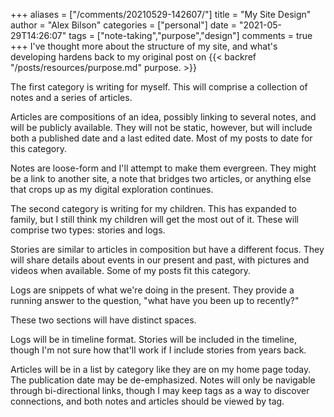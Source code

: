 +++
aliases = ["/comments/20210529-142607/"]
title = "My Site Design"
author = "Alex Bilson"
categories = ["personal"]
date = "2021-05-29T14:26:07"
tags = ["note-taking","purpose","design"]
comments = true
+++
I've thought more about the structure of my site, and what's developing hardens back to my original post on {{< backref "/posts/resources/purpose.md" purpose. >}}

The first category is writing for myself. This will comprise a collection of notes and a series of articles.

Articles are compositions of an idea, possibly linking to several notes, and will be publicly available. They will not be static, however, but will include both a published date and a last edited date. Most of my posts to date for this category.

Notes are loose-form and I'll attempt to make them evergreen. They might be a link to another site, a note that bridges two articles, or anything else that crops up as my digital exploration continues.

The second category is writing for my children. This has expanded to family, but I still think my children will get the most out of it. These will comprise two types: stories and logs.

Stories are similar to articles in composition but have a different focus. They will share details about events in our present and past, with pictures and videos when available. Some of my posts fit this category.

Logs are snippets of what we're doing in the present. They provide a running answer to the question, "what have you been up to recently?"

These two sections will have distinct spaces.

Logs will be in timeline format. Stories will be included in the timeline, though I'm not sure how that'll work if I include stories from years back.

Articles will be in a list by category like they are on my home page today. The publication date may be de-emphasized. Notes will only be navigable through bi-directional links, though I may keep tags as a way to discover connections, and both notes and articles should be viewed by tag.

